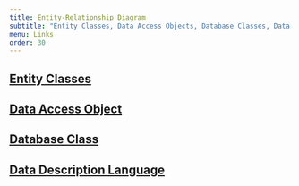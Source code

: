 ```yaml
---
title: Entity-Relationship Diagram
subtitle: "Entity Classes, Data Access Objects, Database Classes, Data Description Language"
menu: Links
order: 30
---
```



## [Entity Classes](https://github.com/ddc-java-13/top-tag/tree/main/app/src/main/java/edu/cnm/deepdive/toptag/model/entity)

## [Data Access Object](https://github.com/ddc-java-13/top-tag/tree/main/app/src/main/java/edu/cnm/deepdive/toptag/model/dao)

## [Database Class](https://github.com/ddc-java-13/top-tag/tree/main/app/src/main/java/edu/cnm/deepdive/toptag/service)

## [Data Description Language](https://github.com/ddc-java-13/top-tag/tree/main/docs/sql)

